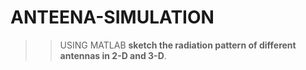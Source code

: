 # ANTEENA-SIMULATION

>>USING MATLAB
**sketch the radiation pattern of different antennas in 2-D and 3-D**.

